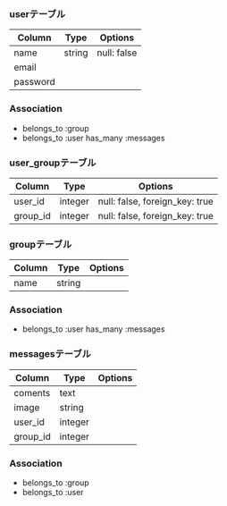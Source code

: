 ### userテーブル

|Column|Type|Options|
|------|----|-------|
|name|string|null: false|
|email|
|password|

### Association
- belongs_to :group
- belongs_to :user
  has_many :messages

###  user_groupテーブル
|Column|Type|Options|
|------|----|-------|
|user_id|integer|null: false, foreign_key: true|
|group_id|integer|null: false, foreign_key: true|


### groupテーブル
|Column|Type|Options|
|------|----|-------|
|name|string|

### Association
- belongs_to :user
  has_many :messages

### messagesテーブル
|Column|Type|Options|
|------|----|-------|
|coments|text|
|image|string|
|user_id|integer|
|group_id|integer|


### Association
- belongs_to :group
- belongs_to :user